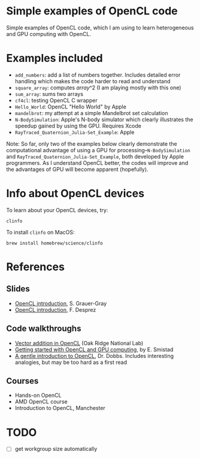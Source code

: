 Simple examples of OpenCL code
===============================

Simple examples of OpenCL code, which I am using to learn heterogeneous and GPU computing with OpenCL. 

# Examples included

- `add_numbers`: add a list of numbers together. Includes detailed error handling which makes the code harder to read and understand
- `square_array`: computes *array*^2 (I am playing mostly with this one)
- `sum_array`: sums two arrays
- `cf4cl`: testing OpenCL C wrapper
- `Hello_World`: OpenCL "Hello World" by Apple
- `mandelbrot`: my attempt at a simple Mandelbrot set calculation
- `N-BodySimulation`: Apple's N-body simulator which clearly illustrates the speedup gained by using the GPU. Requires Xcode
- `RayTraced_Quaternion_Julia-Set_Example`: Apple

Note: So far, only two of the examples below clearly demonstrate the computational advantage of using a GPU for processing–`N-BodySimulation` and `RayTraced_Quaternion_Julia-Set_Example`, both developed by Apple programmers. As I understand OpenCL better, the codes will improve and the advantages of GPU will become apparent (hopefully).

# Info about OpenCL devices

To learn about your OpenCL devices, try:

    clinfo

To install `clinfo` on MacOS:

    brew install homebrew/science/clinfo

# References

## Slides

- [OpenCL introduction](https://www.eecis.udel.edu/~cavazos/cisc879/Lecture-06.pdf), S. Grauer-Gray
- [OpenCL introduction](http://smai.emath.fr/cemracs/cemracs16/images/FDesprez.pdf), F. Desprez

## Code walkthroughs 

- [Vector addition in OpenCL](https://www.olcf.ornl.gov/tutorials/opencl-vector-addition/) (Oak Ridge National Lab)
- [Getting started with OpenCL and GPU computing](https://www.eriksmistad.no/getting-started-with-opencl-and-gpu-computing/), by E. Smistad
- [A gentle introduction to OpenCL](http://www.drdobbs.com/parallel/a-gentle-introduction-to-opencl/231002854), Dr. Dobbs. Includes interesting analogies, but may be too hard as a first read

## Courses

- Hands-on OpenCL
- AMD OpenCL course
- Introduction to OpenCL, Manchester

# TODO

- [ ] get workgroup size automatically